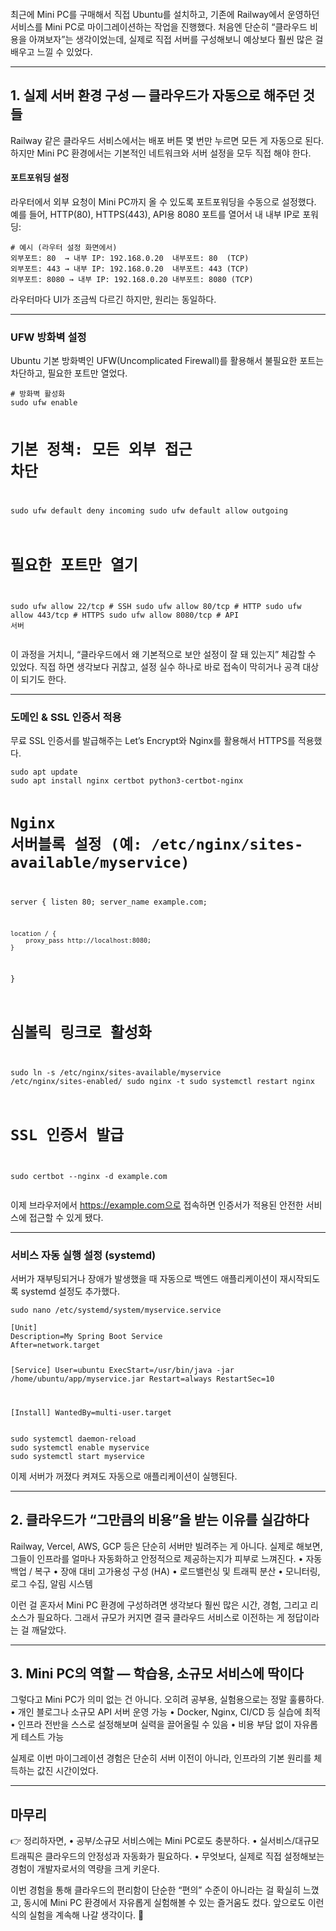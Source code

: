 <p><img alt="" src="https://velog.velcdn.com/images/jelog_131/post/094a0739-0e81-4e6b-bda4-b1d8942a5f5a/image.png" /></p>
<p>최근에 Mini PC를 구매해서 직접 Ubuntu를 설치하고, 기존에 Railway에서 운영하던 서비스를 Mini PC로 마이그레이션하는 작업을 진행했다.
처음엔 단순히 “클라우드 비용을 아껴보자”는 생각이었는데, 실제로 직접 서버를 구성해보니 예상보다 훨씬 많은 걸 배우고 느낄 수 있었다.</p>
<hr />
<h2 id="1-실제-서버-환경-구성--클라우드가-자동으로-해주던-것들">1. 실제 서버 환경 구성 — 클라우드가 자동으로 해주던 것들</h2>
<p>Railway 같은 클라우드 서비스에서는 배포 버튼 몇 번만 누르면 모든 게 자동으로 된다.
하지만 Mini PC 환경에서는 기본적인 네트워크와 서버 설정을 모두 직접 해야 한다.</p>
<h4 id="포트포워딩-설정">포트포워딩 설정</h4>
<p>라우터에서 외부 요청이 Mini PC까지 올 수 있도록 포트포워딩을 수동으로 설정했다.
예를 들어, HTTP(80), HTTPS(443), API용 8080 포트를 열어서 내 내부 IP로 포워딩:</p>
<pre><code class="language-bash"># 예시 (라우터 설정 화면에서)
외부포트: 80  → 내부 IP: 192.168.0.20  내부포트: 80  (TCP)
외부포트: 443 → 내부 IP: 192.168.0.20  내부포트: 443 (TCP)
외부포트: 8080 → 내부 IP: 192.168.0.20 내부포트: 8080 (TCP)</code></pre>
<p>라우터마다 UI가 조금씩 다르긴 하지만, 원리는 동일하다.</p>
<hr />
<h3 id="ufw-방화벽-설정">UFW 방화벽 설정</h3>
<p>Ubuntu 기본 방화벽인 UFW(Uncomplicated Firewall)를 활용해서 불필요한 포트는 차단하고, 필요한 포트만 열었다.</p>
<pre><code class="language-bash"># 방화벽 활성화
sudo ufw enable

# 기본 정책: 모든 외부 접근 차단
sudo ufw default deny incoming
sudo ufw default allow outgoing

# 필요한 포트만 열기
sudo ufw allow 22/tcp    # SSH
sudo ufw allow 80/tcp    # HTTP
sudo ufw allow 443/tcp   # HTTPS
sudo ufw allow 8080/tcp  # API 서버</code></pre>
<p>이 과정을 거치니, “클라우드에서 왜 기본적으로 보안 설정이 잘 돼 있는지” 체감할 수 있었다.
직접 하면 생각보다 귀찮고, 설정 실수 하나로 바로 접속이 막히거나 공격 대상이 되기도 한다.</p>
<hr />
<h3 id="도메인--ssl-인증서-적용">도메인 &amp; SSL 인증서 적용</h3>
<p>무료 SSL 인증서를 발급해주는 Let’s Encrypt와 Nginx를 활용해서 HTTPS를 적용했다.</p>
<pre><code class="language-bash">sudo apt update
sudo apt install nginx certbot python3-certbot-nginx

# Nginx 서버블록 설정 (예: /etc/nginx/sites-available/myservice)
server {
    listen 80;
    server_name example.com;

    location / {
        proxy_pass http://localhost:8080;
    }
}

# 심볼릭 링크로 활성화
sudo ln -s /etc/nginx/sites-available/myservice /etc/nginx/sites-enabled/
sudo nginx -t
sudo systemctl restart nginx

# SSL 인증서 발급
sudo certbot --nginx -d example.com</code></pre>
<p>이제 브라우저에서 <a href="https://example.com%EC%9C%BC%EB%A1%9C">https://example.com으로</a> 접속하면 인증서가 적용된 안전한 서비스에 접근할 수 있게 됐다.</p>
<hr />
<h3 id="서비스-자동-실행-설정-systemd">서비스 자동 실행 설정 (systemd)</h3>
<p>서버가 재부팅되거나 장애가 발생했을 때 자동으로 백엔드 애플리케이션이 재시작되도록 systemd 설정도 추가했다.</p>
<pre><code class="language-bash">sudo nano /etc/systemd/system/myservice.service</code></pre>
<pre><code class="language-ini">[Unit]
Description=My Spring Boot Service
After=network.target

[Service]
User=ubuntu
ExecStart=/usr/bin/java -jar /home/ubuntu/app/myservice.jar
Restart=always
RestartSec=10

[Install]
WantedBy=multi-user.target</code></pre>
<pre><code class="language-bash">sudo systemctl daemon-reload
sudo systemctl enable myservice
sudo systemctl start myservice</code></pre>
<p>이제 서버가 꺼졌다 켜져도 자동으로 애플리케이션이 실행된다.</p>
<hr />
<h2 id="2-클라우드가-그만큼의-비용을-받는-이유를-실감하다">2. 클라우드가 “그만큼의 비용”을 받는 이유를 실감하다</h2>
<p>Railway, Vercel, AWS, GCP 등은 단순히 서버만 빌려주는 게 아니다.
실제로 해보면, 그들이 인프라를 얼마나 자동화하고 안정적으로 제공하는지가 피부로 느껴진다.
    • 자동 백업 / 복구
    • 장애 대비 고가용성 구성 (HA)
    • 로드밸런싱 및 트래픽 분산
    • 모니터링, 로그 수집, 알림 시스템</p>
<p>이런 걸 혼자서 Mini PC 환경에 구성하려면 생각보다 훨씬 많은 시간, 경험, 그리고 리소스가 필요하다.
그래서 규모가 커지면 결국 클라우드 서비스로 이전하는 게 정답이라는 걸 깨달았다.</p>
<hr />
<h2 id="3-mini-pc의-역할--학습용-소규모-서비스에-딱이다">3. Mini PC의 역할 — 학습용, 소규모 서비스에 딱이다</h2>
<p>그렇다고 Mini PC가 의미 없는 건 아니다. 오히려 공부용, 실험용으로는 정말 훌륭하다.
    •    개인 블로그나 소규모 API 서버 운영 가능
    •    Docker, Nginx, CI/CD 등 실습에 최적
    •    인프라 전반을 스스로 설정해보며 실력을 끌어올릴 수 있음
    •    비용 부담 없이 자유롭게 테스트 가능</p>
<p>실제로 이번 마이그레이션 경험은 단순히 서버 이전이 아니라, 인프라의 기본 원리를 체득하는 값진 시간이었다.</p>
<hr />
<h2 id="마무리">마무리</h2>
<p>👉 정리하자면,
    • 공부/소규모 서비스에는 Mini PC로도 충분하다.
    • 실서비스/대규모 트래픽은 클라우드의 안정성과 자동화가 필요하다.
    • 무엇보다, 실제로 직접 설정해보는 경험이 개발자로서의 역량을 크게 키운다.</p>
<p>이번 경험을 통해 클라우드의 편리함이 단순한 “편의” 수준이 아니라는 걸 확실히 느꼈고, 동시에 Mini PC 환경에서 자유롭게 실험해볼 수 있는 즐거움도 컸다.
앞으로도 이런 식의 실험을 계속해 나갈 생각이다. 💪</p>
<p><img alt="" src="https://velog.velcdn.com/images/jelog_131/post/687b3137-a120-46dd-b754-a85f8e05d16d/image.png" /></p>